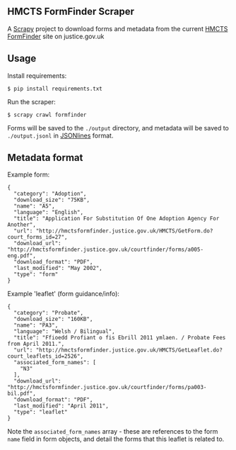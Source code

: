 HMCTS FormFinder Scraper
------------------------

A [Scrapy](http://scrapy.org) project to download forms and metadata from the current [HMCTS FormFinder](http://hmctsformfinder.justice.gov.uk/HMCTS/FormFinder.do) site on justice.gov.uk

## Usage

Install requirements:

```
$ pip install requirements.txt
```

Run the scraper:

```
$ scrapy crawl formfinder
```

Forms will be saved to the `./output` directory, and metadata will be saved to `./output.jsonl` in [JSONlines](http://jsonlines.org) format.

## Metadata format

Example form:

```
{
  "category": "Adoption",
  "download_size": "75KB",
  "name": "A5",
  "language": "English",
  "title": "Application For Substitution Of One Adoption Agency For Another",
  "url": "http://hmctsformfinder.justice.gov.uk/HMCTS/GetForm.do?court_forms_id=27",
  "download_url": "http://hmctsformfinder.justice.gov.uk/courtfinder/forms/a005-eng.pdf",
  "download_format": "PDF",
  "last_modified": "May 2002",
  "type": "form"
}
```

Example 'leaflet' (form guidance/info):

```
{
  "category": "Probate",
  "download_size": "160KB",
  "name": "PA3",
  "language": "Welsh / Bilingual",
  "title": "Ffioedd Profiant o fis Ebrill 2011 ymlaen. / Probate Fees from April 2011.",
  "url": "http://hmctsformfinder.justice.gov.uk/HMCTS/GetLeaflet.do?court_leaflets_id=2526",
  "associated_form_names": [
    "N3"
  ],
  "download_url": "http://hmctsformfinder.justice.gov.uk/courtfinder/forms/pa003-bil.pdf",
  "download_format": "PDF",
  "last_modified": "April 2011",
  "type": "leaflet"
}
```

Note the `associated_form_names` array - these are references to the form `name` field in form objects, and detail the forms that this leaflet is related to.
